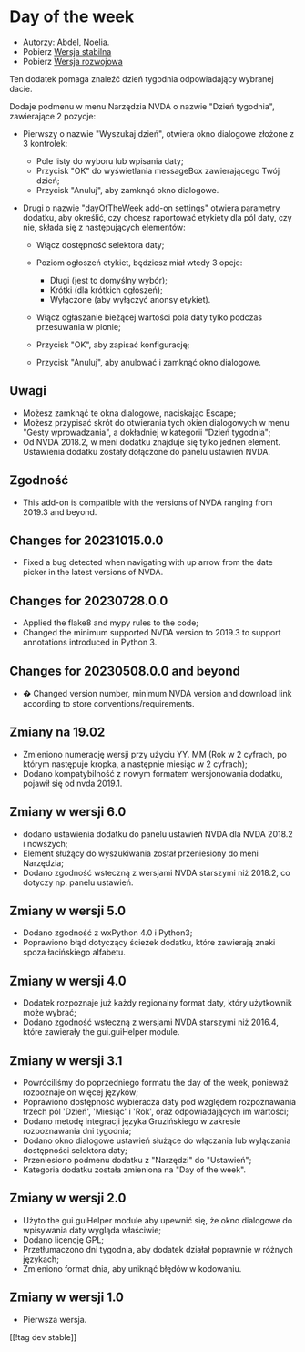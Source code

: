 # Day of the week #

* Autorzy: Abdel, Noelia.
* Pobierz [Wersja stabilna][1]
* Pobierz [Wersja rozwojowa][2]

Ten dodatek pomaga znaleźć dzień tygodnia odpowiadający wybranej dacie.

Dodaje podmenu w menu Narzędzia NVDA o nazwie "Dzień tygodnia", zawierające
2 pozycje:

* Pierwszy o nazwie "Wyszukaj dzień", otwiera okno dialogowe złożone z 3
  kontrolek:

    * Pole listy do wyboru lub wpisania daty;
    * Przycisk "OK" do wyświetlania messageBox zawierającego Twój dzień;
    * Przycisk "Anuluj", aby zamknąć okno dialogowe.

* Drugi o nazwie "dayOfTheWeek add-on settings" otwiera parametry dodatku,
  aby określić, czy chcesz raportować etykiety dla pól daty, czy nie, składa
  się z następujących elementów:

    * Włącz dostępność selektora daty;
    * Poziom ogłoszeń etykiet, będziesz miał wtedy 3 opcje:

        * Długi (jest to domyślny wybór);
        * Krótki (dla krótkich ogłoszeń);
        * Wyłączone (aby wyłączyć anonsy etykiet).

    * Włącz ogłaszanie bieżącej wartości pola daty tylko podczas przesuwania
      w pionie;
    * Przycisk "OK", aby zapisać konfigurację;
    * Przycisk "Anuluj", aby anulować i zamknąć okno dialogowe.

## Uwagi ##

* Możesz zamknąć te okna dialogowe, naciskając Escape;
* Możesz przypisać skrót do otwierania tych okien dialogowych w menu "Gesty
  wprowadzania", a dokładniej w kategorii "Dzień tygodnia";
* Od NVDA 2018.2, w meni dodatku znajduje się tylko jednen
  element. Ustawienia dodatku zostały dołączone do panelu ustawień NVDA.

## Zgodność ##

* This add-on is compatible with the versions of NVDA ranging from 2019.3
  and beyond.

## Changes for 20231015.0.0 ##

* Fixed a bug detected when navigating with up arrow from the date picker in
  the latest versions of NVDA.

## Changes for 20230728.0.0 ##

* Applied the flake8 and mypy rules to the code;
* Changed the minimum supported NVDA version to 2019.3 to support
  annotations introduced in Python 3.

## Changes for 20230508.0.0 and beyond ##

* � Changed version number, minimum NVDA version and download link according
  to store conventions/requirements.

## Zmiany na 19.02 ##

* Zmieniono numerację wersji przy użyciu YY. MM (Rok w 2 cyfrach, po którym
  następuje kropka, a następnie miesiąc w 2 cyfrach);
* Dodano kompatybilność z nowym formatem wersjonowania dodatku, pojawił się
  od nvda 2019.1.

## Zmiany w wersji 6.0 ##

* dodano ustawienia dodatku do panelu ustawień NVDA dla NVDA 2018.2 i
  nowszych;
* Element służący do wyszukiwania został przeniesiony do meni Narzędzia;
* Dodano zgodność wsteczną z wersjami NVDA starszymi niż 2018.2, co dotyczy
  np. panelu ustawień.

## Zmiany w wersji 5.0 ##

* Dodano zgodność z wxPython 4.0 i Python3;
* Poprawiono błąd dotyczący ścieżek dodatku, które zawierają znaki spoza
  łacińskiego alfabetu.

## Zmiany w wersji 4.0 ##

* Dodatek rozpoznaje już każdy regionalny format daty, który użytkownik może
  wybrać;
* Dodano zgodność wsteczną z wersjami NVDA starszymi niż 2016.4, które
  zawierały the gui.guiHelper module.

## Zmiany w wersji 3.1 ##

* Powróciliśmy do poprzedniego formatu the day of the week, ponieważ
  rozpoznaje on więcej języków;
* Poprawiono dostępność wybieracza daty pod względem rozpoznawania trzech
  pól 'Dzień', 'Miesiąc' i 'Rok', oraz odpowiadających im wartości;
* Dodano metodę integracji języka Gruzińskiego w zakresie rozpoznawania dni
  tygodnia;
* Dodano okno dialogowe ustawień służące do włączania lub wyłączania
  dostępności selektora daty;
* Przeniesiono podmenu dodatku z "Narzędzi" do "Ustawień";
* Kategoria dodatku została zmieniona na "Day of the week".

## Zmiany w wersji 2.0 ##

* Użyto the gui.guiHelper module aby upewnić się, że okno dialogowe do
  wpisywania daty wygląda właściwie;
* Dodano licencję GPL;
* Przetłumaczono dni tygodnia, aby dodatek działał poprawnie w różnych
  językach;
* Zmieniono format dnia, aby uniknąć błędów w kodowaniu.

## Zmiany w wersji 1.0 ##

* Pierwsza wersja.

[[!tag dev stable]]

[1]: https://www.nvaccess.org/addonStore/legacy?file=dayOfTheWeek

[2]: https://www.nvaccess.org/addonStore/legacy?file=dayOfTheWeek

